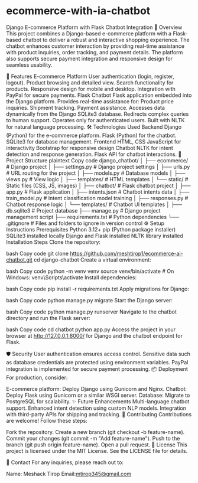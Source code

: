 # ecommerce-with-ia-chatbot
Django E-commerce Platform with Flask Chatbot Integration
📖 Overview
This project combines a Django-based e-commerce platform with a Flask-based chatbot to deliver a robust and interactive shopping experience. The chatbot enhances customer interaction by providing real-time assistance with product inquiries, order tracking, and payment details. The platform also supports secure payment integration and responsive design for seamless usability.

🚀 Features
E-commerce Platform
User authentication (login, register, logout).
Product browsing and detailed view.
Search functionality for products.
Responsive design for mobile and desktop.
Integration with PayPal for secure payments.
Flask Chatbot
Flask application embedded into the Django platform.
Provides real-time assistance for:
Product price inquiries.
Shipment tracking.
Payment assistance.
Accesses data dynamically from the Django SQLite3 database.
Redirects complex queries to human support.
Operates only for authenticated users.
Built with NLTK for natural language processing.
🛠️ Technologies Used
Backend
Django (Python) for the e-commerce platform.
Flask (Python) for the chatbot.
SQLite3 for database management.
Frontend
HTML, CSS
JavaScript for interactivity
Bootstrap for responsive design
Chatbot
NLTK for intent detection and response generation.
Flask API for chatbot interactions.
📂 Project Structure
plaintext
Copy code
django_chatbot/
│
├── ecommerce/               # Django project
│   ├── settings.py         # Django project settings
│   ├── urls.py             # URL routing for the project
│   ├── models.py           # Database models
│   ├── views.py            # View logic
│   ├── templates/          # HTML templates
│   └── static/             # Static files (CSS, JS, images)
│
├── chatbot/                 # Flask chatbot project
│   ├── app.py              # Flask application
│   ├── intents.json        # Chatbot intents data
│   ├── train_model.py      # Intent classification model training
│   ├── responses.py        # Chatbot response logic
│   └── templates/          # Chatbot UI templates
│
├── db.sqlite3              # Project database
├── manage.py               # Django project management script
├── requirements.txt        # Python dependencies
└── .gitignore              # Files and folders to ignore in version control
⚙️ Setup Instructions
Prerequisites
Python 3.12+
pip (Python package installer)
SQLite3 installed locally
Django and Flask installed
NLTK library installed
Installation Steps
Clone the repository:

bash
Copy code
git clone https://github.com/meshtirop1/ecommerce-ai-chatbot.git
cd django-chatbot
Create a virtual environment:

bash
Copy code
python -m venv venv
source venv/bin/activate  # On Windows: venv\Scripts\activate
Install dependencies:

bash
Copy code
pip install -r requirements.txt
Apply migrations for Django:

bash
Copy code
python manage.py migrate
Start the Django server:

bash
Copy code
python manage.py runserver
Navigate to the chatbot directory and run the Flask server:

bash
Copy code
cd chatbot
python app.py
Access the project in your browser at http://127.0.0.1:8000/ for Django and the chatbot endpoint for Flask.

🛡️ Security
User authentication ensures access control.
Sensitive data such as database credentials are protected using environment variables.
PayPal integration is implemented for secure payment processing.
📦 Deployment
For production, consider:

E-commerce platform: Deploy Django using Gunicorn and Nginx.
Chatbot: Deploy Flask using Gunicorn or a similar WSGI server.
Database: Migrate to PostgreSQL for scalability.
✨ Future Enhancements
Multi-language chatbot support.
Enhanced intent detection using custom NLP models.
Integration with third-party APIs for shipping and tracking.
🤝 Contributing
Contributions are welcome! Follow these steps:

Fork the repository.
Create a new branch (git checkout -b feature-name).
Commit your changes (git commit -m "Add feature-name").
Push to the branch (git push origin feature-name).
Open a pull request.
📝 License
This project is licensed under the MIT License. See the LICENSE file for details.

📧 Contact
For any inquiries, please reach out to:

Name: Meshack Tirop
Email:mtirop345@gmail.com
